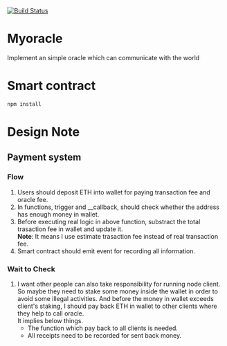 [![Build Status](https://travis-ci.org/sfffaaa/myoracle.svg?branch=master)](https://travis-ci.org/sfffaaa/myoracle)

# Myoracle
Implement an simple oracle which can communicate with the world

# Smart contract
```bash
npm install
```

# Design Note

## Payment system
### Flow
1. Users should deposit ETH into wallet for paying transaction fee and oracle fee.
2. In functions, trigger and \_\_callback, should check whether the address has enough money in wallet.
3. Before executing real logic in above function, substract the total trasaction fee in wallet and update it.</br>
**Note**: It means I use estimate trasaction fee instead of real transaction fee.
4. Smart contract should emit event for recording all information.

### Wait to Check
1. I want other people can also take responsibility for running node client. So maybe they need to stake some money inside the wallet in order to avoid some illegal activities. And before the money in wallet exceeds client's staking, I should pay back ETH in wallet to other clients where they help to call oracle. </br> It implies below things.
    - The function which pay back to all clients is needed.
    - All receipts need to be recorded for sent back money.
